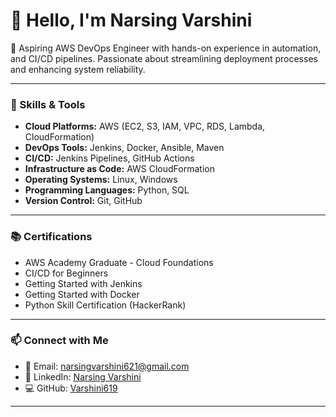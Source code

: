 # 👋 Hello, I'm Narsing Varshini

🚀 Aspiring AWS DevOps Engineer with hands-on experience in automation, and CI/CD pipelines. Passionate about streamlining deployment processes and enhancing system reliability.

---

### 🔧 Skills & Tools

- **Cloud Platforms:** AWS (EC2, S3, IAM, VPC, RDS, Lambda, CloudFormation)
- **DevOps Tools:** Jenkins, Docker, Ansible, Maven
- **CI/CD:** Jenkins Pipelines, GitHub Actions
- **Infrastructure as Code:** AWS CloudFormation
- **Operating Systems:** Linux, Windows
- **Programming Languages:** Python, SQL
- **Version Control:** Git, GitHub

---

### 📚 Certifications

- AWS Academy Graduate - Cloud Foundations
- CI/CD for Beginners
- Getting Started with Jenkins
- Getting Started with Docker
- Python Skill Certification (HackerRank)

---

### 📫 Connect with Me

- 📧 Email: [narsingvarshini621@gmail.com](mailto:narsingvarshini621@gmail.com)
- 💼 LinkedIn: [Narsing Varshini](https://www.linkedin.com/in/narsing-varshini-10250b21a/)
- 💻 GitHub: [Varshini619](https://github.com/Varshini619)

---


